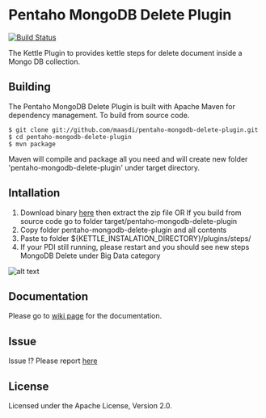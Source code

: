 Pentaho MongoDB Delete Plugin
=======================
[![Build Status](https://drone.io/github.com/maasdi/pentaho-mongodb-delete-plugin/status.png?ok=1)](https://drone.io/github.com/maasdi/pentaho-mongodb-delete-plugin/latest)

The Kettle Plugin to provides kettle steps for delete document inside a Mongo DB collection.

Building
--------
The Pentaho MongoDB Delete Plugin is built with Apache Maven for dependency management. To build from source code.

    $ git clone git://github.com/maasdi/pentaho-mongodb-delete-plugin.git
    $ cd pentaho-mongodb-delete-plugin
    $ mvn package

Maven will compile and package all you need and will create new folder 'pentaho-mongodb-delete-plugin' under target directory.

Intallation
--------
1. Download binary [here][download-release] then extract the zip file OR If you build from source code go to folder target/pentaho-mongodb-delete-plugin
2. Copy folder pentaho-mongodb-delete-plugin and all contents
3. Paste to folder ${KETTLE_INSTALATION_DIRECTORY}/plugins/steps/
4. If your PDI still running, please restart and you should see new steps MongoDB Delete under Big Data category

![alt text][step]

Documentation
-------------
Please go to [wiki page][docs] for the documentation.

Issue
-----
Issue !? Please report [here][issue]

License
-------
Licensed under the Apache License, Version 2.0.

[step]: https://raw.githubusercontent.com/maasdi/pentaho-mongodb-delete-plugin/master/MongDB%20Delete.png "MongoDB Delete Step"
[download-release]: https://github.com/maasdi/pentaho-mongodb-delete-plugin/releases/download/1.0.0-RELEASE/pentaho-mongodb-delete-plugin-1.0.0-RELEASE.zip
[docs]: https://github.com/maasdi/pentaho-mongodb-delete-plugin/wiki/MongoDB-Delete
[issue]: https://github.com/maasdi/pentaho-mongodb-delete-plugin/issues